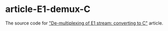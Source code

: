 article-E1-demux-C
==================

The source code for ["De-multiplexing of E1 stream: converting to C"](http://pzemtsov.github.io/2014/05/01/demultiplexing-of-e1-converting-to-C.html) article.
